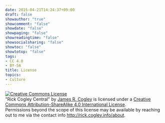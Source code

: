 ```yaml
---
date: 2015-04-21T14:24:37+09:00
draft: false
showauthor: "true"
showcomment: "false"
showdate: "false"
showpaging: "false"
showreadingtime: "false"
showsocialsharing: "false"
showtoc: "false"
showtotop: "false"
tags:
- CC 4.0
- BY-SA
title: License
topics:
- Culture
---
```


<a rel="license" href="http://creativecommons.org/licenses/by-sa/4.0/"><img alt="Creative Commons License" style="border-width:0" src="https://i.creativecommons.org/l/by-sa/4.0/88x31.png" /></a><br /><span xmlns:dct="http://purl.org/dc/terms/" property="dct:title">"Rick Cogley Central"</span> by <a xmlns:cc="http://creativecommons.org/ns#" href="http://rick.cogley.info/about" property="cc:attributionName" rel="cc:attributionURL">James R. Cogley</a> is licensed under a <a rel="license" href="http://creativecommons.org/licenses/by-sa/4.0/">Creative Commons Attribution-ShareAlike 4.0 International License</a>.<br />Permissions beyond the scope of this license may be available by reaching out to me via the contact info <a xmlns:cc="http://creativecommons.org/ns#" href="http://rick.cogley.info/about" rel="cc:morePermissions">http://rick.cogley.info/about</a>.
